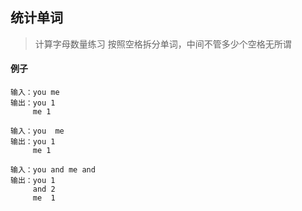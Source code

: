 ## **统计单词**
>计算字母数量练习 按照空格拆分单词，中间不管多少个空格无所谓
#### 例子
    输入：you me
    输出：you 1
         me 1
         
    输入：you  me
    输出：you 1
         me 1     
    
    输入：you and me and 
    输出：you 1
         and 2
         me  1